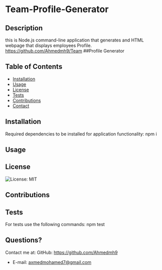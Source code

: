 # Team-Profile-Generator
  ## Description
  this is Node.js command-line application that generates and HTML webpage that displays employees Profile.
  https://github.com/Ahmedmh9/Team ##Profile Generator
  ## Table of Contents
  * [Installation](#installation)
  * [Usage](#usage)
  * [License](#license)
  * [Tests](#Tests)
  * [Contributions](#Contributions)
  * [Contact](#Contact)
  
  ## Installation 
  Required dependencies to be installed for application functionality: npm i
  ## Usage
  
  ## License
  ![License: MIT](https://img.shields.io/badge/License-MIT-yellow.svg)
  ## Contributions
  
  ## Tests
  For tests use the following commands: npm test
  
  ## Questions?
  Contact me at:
  GitHub: https://github.com/Ahmedmh9
  * E-mail: axmedmohamed7@gmail.com
